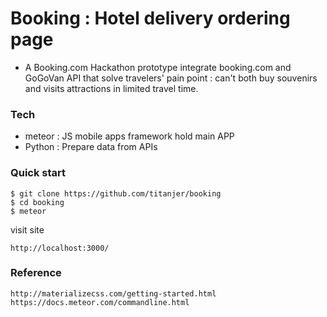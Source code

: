 # Booking : Hotel delivery ordering page 

- A Booking.com Hackathon prototype integrate booking.com and GoGoVan API that
  solve travelers' pain point :  can't both buy souvenirs and visits attractions in limited travel time.


### Tech 

- meteor : JS mobile apps framework hold main APP
- Python : Prepare data from APIs 


### Quick start

```
$ git clone https://github.com/titanjer/booking
$ cd booking 
$ meteor
```

visit site  
```
http://localhost:3000/
```


### Reference 

```
http://materializecss.com/getting-started.html
https://docs.meteor.com/commandline.html

```